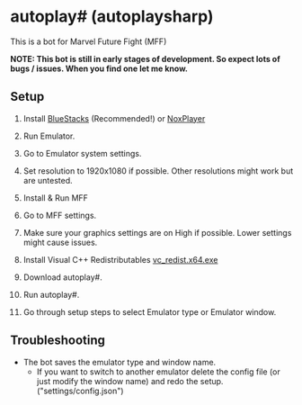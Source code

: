 # autoplay# (autoplaysharp)

This is a bot for Marvel Future Fight (MFF)

**NOTE: This bot is still in early stages of development. So expect lots of bugs / issues. When you find one let me know.**

## Setup

1. Install  [BlueStacks](https://www.bluestacks.com) (Recommended!) or [NoxPlayer](https://www.bignox.com/)

2. Run Emulator.

3. Go to Emulator system settings.

4. Set resolution to 1920x1080 if possible. Other resolutions might work but are untested.

5. Install & Run MFF

6. Go to MFF settings.

7. Make sure your graphics settings are on High if possible. Lower settings might cause issues.

8. Install Visual C++ Redistributables  [vc_redist.x64.exe](https://aka.ms/vs/16/release/vc_redist.x64.exe)

9. Download autoplay#.

10. Run autoplay#.

11. Go through setup steps to select Emulator type or Emulator window.

## Troubleshooting

- The bot saves the emulator type and window name.
  - If you want to switch to another emulator delete the config file (or just modify the window name) and redo the setup. ("settings/config.json")

